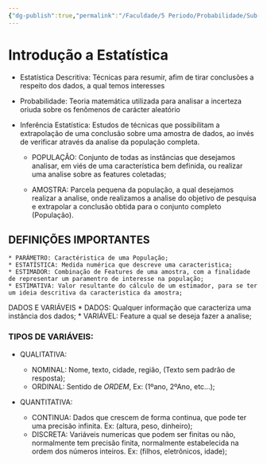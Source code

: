 ```yaml
---
{"dg-publish":true,"permalink":"/Faculdade/5 Periodo/Probabilidade/Sub-Notes/Introdução a Estatística/","tags":["PB"],"created":"2024-03-25T09:43:32.373-03:00"}
---
```



# Introdução a Estatística


* Estatística Descritiva: Técnicas para resumir, afim de tirar conclusões a respeito dos dados, a qual temos interesses


* Probabilidade: Teoria matemática utilizada para analisar a incerteza oriuda sobre os fenômenos de carácter aleatório

* Inferência Estatística: Estudos de técnicas que possibilitam a extrapolação de uma conclusão sobre uma amostra de dados, ao invés de verificar através da analise da população completa.
	- POPULAÇÂO: Conjunto de todas as instâncias que desejamos analisar, em viés de uma característica bem definida, ou realizar uma analise sobre as features coletadas;
	
	- AMOSTRA: Parcela pequena da população, a qual desejamos realizar a analise, onde realizamos a analise do objetivo de pesquisa e extrapolar a conclusão obtida para o conjunto completo (População).



## DEFINIÇÕES IMPORTANTES
	* PARÂMETRO: Caractéristica de uma População;
	* ESTATÍSTICA: Medida numérica que descreve uma caracteristica;
	* ESTIMADOR: Combinação de Features de uma amostra, com a finalidade de representar um paramentro de interesse na população;
	* ESTIMATIVA: Valor resultante do cálculo de um estimador, para se ter um ideia descritiva da caracteristica da amostra;



DADOS E VARIÁVEIS
	* DADOS: Qualquer informação que caracteriza uma instância dos dados;
	* VARIÁVEL: Feature a qual se deseja fazer a analise; 



### TIPOS DE VARIÁVEIS:
 * QUALITATIVA:
	- NOMINAL: Nome, texto, cidade, região, (Texto sem padrão de resposta);
	- ORDINAL: Sentido de *ORDEM*, Ex: (1ºano, 2ºAno, etc...);

*  QUANTITATIVA:
	 - CONTINUA: Dados que crescem de forma continua, que pode ter uma precisão infinita. Ex: (altura, peso, dinheiro);
	 - DISCRETA: Variáveis numericas que podem ser finitas ou não, normalmente tem precisão finita, normalmente estabelecida na ordem dos números inteiros. Ex: (filhos, eletrônicos, idade);

